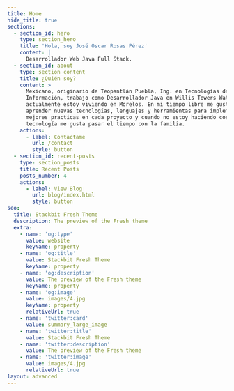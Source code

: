 ```yaml
---
title: Home
hide_title: true
sections:
  - section_id: hero
    type: section_hero
    title: 'Hola, soy José Oscar Rosas Pérez'
    content: |
      Desarrollador Web Java Full Stack.
  - section_id: about
    type: section_content
    title: ¿Quién soy?
    content: >
      Mexicano, originario de Teopantlán Puebla, Ing. en Tecnologías de la
      Información, trabajo como Desarrollador Java en Willis Towers Watson,
      actualmente estoy viviendo en Morelos. En mi tiempo libre me gusta
      aprender nuevas tecnologías, lenguajes y herramientas para implementar
      mejores practicas en cada proyecto y cuando no estoy haciendo cosas de
      tecnología me gusta pasar el tiempo con la familia.
    actions:
      - label: Contactame
        url: /contact
        style: button
  - section_id: recent-posts
    type: section_posts
    title: Recent Posts
    posts_number: 4
    actions:
      - label: View Blog
        url: blog/index.html
        style: button
seo:
  title: Stackbit Fresh Theme
  description: The preview of the Fresh theme
  extra:
    - name: 'og:type'
      value: website
      keyName: property
    - name: 'og:title'
      value: Stackbit Fresh Theme
      keyName: property
    - name: 'og:description'
      value: The preview of the Fresh theme
      keyName: property
    - name: 'og:image'
      value: images/4.jpg
      keyName: property
      relativeUrl: true
    - name: 'twitter:card'
      value: summary_large_image
    - name: 'twitter:title'
      value: Stackbit Fresh Theme
    - name: 'twitter:description'
      value: The preview of the Fresh theme
    - name: 'twitter:image'
      value: images/4.jpg
      relativeUrl: true
layout: advanced
---
```

